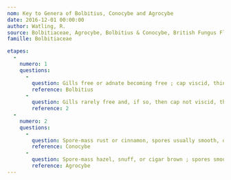 ```yaml
---
nom: Key to Genera of Bolbitius, Conocybe and Agrocybe
date: 2016-12-01 00:00:00
author: Watling, R.
source: Bolbitiaceae, Agrocybe, Bolbitius & Conocybe, British Fungus Flora Agarics and Boleti, vol. 3, Edinburgh, 1982, 71 p.
famille: Bolbitiaceae

etapes:
  -
    numero: 1
    questions:
      -
        question: Gills free or adnate becoming free ; cap viscid, thin and soon decomposing, appearing as if deliquescent. Fruit-body brightly coloured ; purplish, pink or yellow. Growing on wood, soil, dung or herbaceous debris
        reference: Bolbitius
      -
        question: Gills rarely free and, if so, then cap not viscid, thin and 'deliquescent'. Fruit-bodies rarely brightly coloured usually some shade of brown
        reference: 2
  -
    numero: 2
    questions:
      -
        question: Spore-mass rust or cinnamon, spores usually smooth, occasionally punctate, usually with distinct germ-pore ; fruit-bodies annulate, cortinate or lacking veil remnants when mature, Medium to small ; cap rarely over 25 mm
        reference: Conocybe
      -
        question: Spore-mass hazel, snuff, or cigar brown ; spores smooth ; fruit-bodies with or without distinct or fugacious ring or with ring-zone. Medium to large, only occasionally small
        reference: Agrocybe
---
```

